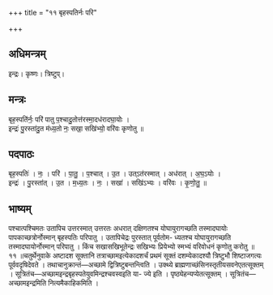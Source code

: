 +++
title = "११ बृहस्पतिर्नः परि"

+++
## अधिमन्त्रम्
इन्द्रः। कृष्णः। त्रिष्टुप्।

## मन्त्रः
बृह॒स्पति॑र्नः॒ परि॑ पातु प॒श्चादु॒तोत्त॑रस्मा॒दध॑रादघा॒योः ।  
इन्द्रः॑ पु॒रस्ता॑दु॒त म॑ध्य॒तो नः॒ सखा॒ सखि॑भ्यो॒ वरि॑वः कृणोतु ॥

## पदपाठः
बृह॒स्पतिः॑ । नः॒ । परि॑ । पा॒तु॒ । प॒श्चात् । उ॒त । उत्ऽत॑रस्मात् । अध॑रात् । अ॒घ॒ऽयोः ।  
इन्द्रः॑ । पु॒रस्ता॑त् । उ॒त । म॒ध्य॒तः । नः॒ । सखा॑ । सखि॑ऽभ्यः । वरि॑वः । कृ॒णो॒तु॒ ॥

## भाष्यम्
पश्चात्पश्चिमतः उतापिच उत्तरस्मात् उत्तरतः अधरात् दक्षिणतश्च योघायुरागच्छति तस्मादघायोः पापकाच्छत्रोर्नोस्मान् बृहस्पतिः परिपातु । उतापिचेद्रः पुरस्तात् पूर्वतोम- ध्यतश्च योघायुरागच्छति तस्मादघायोर्नोस्मान् परिपातु । किंच सखासखिभूतेन्द्रः सखिभ्यः प्रियेभ्यो स्मभ्यं वरिवोधनं कृणोतु करोतु ॥ ११ ॥चतुर्थेनुवाके अष्टादश सूक्तानि तत्राच्छामइत्येकादशर्चं प्रथमं सूक्तं दशम्येकादश्यौ त्रिष्टुभौ शिष्टाजगत्यः पूर्ववदृषिदेवते । तथाचानुक्रान्तं—अच्छामे द्वित्रिष्टुबन्तन्त्विति । उक्थ्ये ब्राह्मणाच्छंसिनस्तृतीयसवनेएतत्सूक्तम् । सूत्रितंच—अच्छामइन्द्रबृहस्पतेयुवमिन्द्रश्चवस्वइति या- ज्ये इति । पृष्ठ्येहन्यप्येतत्सूक्तम् । सूत्रितंच—अच्छामइन्द्रमिति नित्यमैकाहिकमिति ।